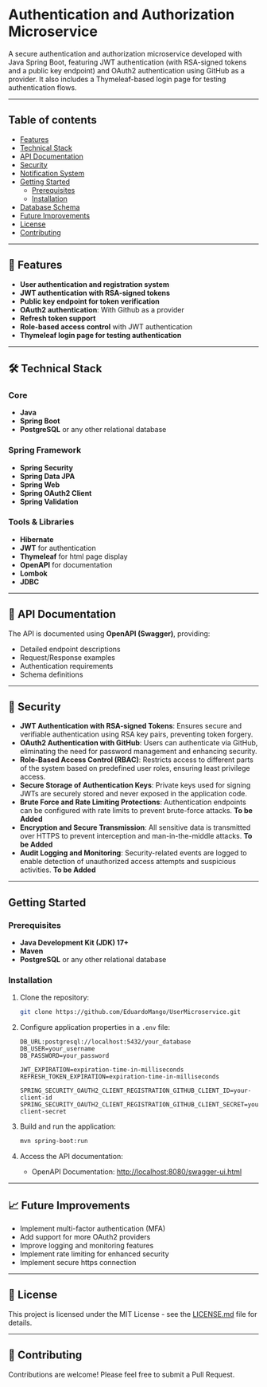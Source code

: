 # Authentication and Authorization Microservice

A secure authentication and authorization microservice developed with Java Spring Boot, featuring JWT authentication (with RSA-signed tokens and a public key endpoint) and OAuth2 authentication using GitHub as a provider. It also includes a Thymeleaf-based login page for testing authentication flows.

---
## Table of contents

- [Features](#-features)
- [Technical Stack](#-technical-stack)
- [API Documentation](#-api-documentation)
- [Security](#-security)
- [Notification System](#-notification-system)
- [Getting Started](#getting-started)
  - [Prerequisites](#prerequisites)
  - [Installation](#installation)
- [Database Schema](#-database-schema)
- [Future Improvements](#-future-improvements)
- [License](#-license)
- [Contributing](#-contributing)

---


## 🚀 Features

- **User authentication and registration system**
- **JWT authentication with RSA-signed tokens**
- **Public key endpoint for token verification**
- **OAuth2 authentication**: With Github as a provider
- **Refresh token support**
- **Role-based access control** with JWT authentication
- **Thymeleaf login page for testing authentication**

---

## 🛠 Technical Stack

### Core
- **Java**
- **Spring Boot**
- **PostgreSQL** or any other relational database

### Spring Framework
- **Spring Security**
- **Spring Data JPA**
- **Spring Web**
- **Spring OAuth2 Client**
- **Spring Validation**

### Tools & Libraries
- **Hibernate**
- **JWT** for authentication
- **Thymeleaf** for html page display
- **OpenAPI** for documentation
- **Lombok**
- **JDBC**

---

## 📝 API Documentation

The API is documented using **OpenAPI (Swagger)**, providing:

- Detailed endpoint descriptions
- Request/Response examples
- Authentication requirements
- Schema definitions

---

## 🔐 Security

- **JWT Authentication with RSA-signed Tokens**: Ensures secure and verifiable authentication using RSA key pairs, preventing token forgery.
- **OAuth2 Authentication with GitHub**: Users can authenticate via GitHub, eliminating the need for password management and enhancing security.
- **Role-Based Access Control (RBAC)**: Restricts access to different parts of the system based on predefined user roles, ensuring least privilege access.
- **Secure Storage of Authentication Keys**: Private keys used for signing JWTs are securely stored and never exposed in the application code.
- **Brute Force and Rate Limiting Protections**: Authentication endpoints can be configured with rate limits to prevent brute-force attacks. **To be Added**
- **Encryption and Secure Transmission**: All sensitive data is transmitted over HTTPS to prevent interception and man-in-the-middle attacks. **To be Added**
- **Audit Logging and Monitoring**: Security-related events are logged to enable detection of unauthorized access attempts and suspicious activities. **To be Added**

---

## Getting Started

### Prerequisites

- **Java Development Kit (JDK) 17+**
- **Maven**
- **PostgreSQL** or any other relational database

### Installation

1. Clone the repository:
   ```bash
   git clone https://github.com/EduardoMango/UserMicroservice.git
   ```

2. Configure application properties in a `.env` file:
   ```properties
   DB_URL:postgresql://localhost:5432/your_database
   DB_USER=your_username
   DB_PASSWORD=your_password

   JWT_EXPIRATION=expiration-time-in-milliseconds
   REFRESH_TOKEN_EXPIRATION=expiration-time-in-milliseconds

   SPRING_SECURITY_OAUTH2_CLIENT_REGISTRATION_GITHUB_CLIENT_ID=your-client-id
   SPRING_SECURITY_OAUTH2_CLIENT_REGISTRATION_GITHUB_CLIENT_SECRET=your-client-secret
   ```
   
3. Build and run the application:
   ```bash
   mvn spring-boot:run
   ```

4. Access the API documentation:
   - OpenAPI Documentation: [http://localhost:8080/swagger-ui.html](http://localhost:8080/swagger-ui.html)

---

## 📈 Future Improvements

- Implement multi-factor authentication (MFA)
- Add support for more OAuth2 providers
- Improve logging and monitoring features
- Implement rate limiting for enhanced security
- Implement secure https connection

---

## 📄 License

This project is licensed under the MIT License - see the [LICENSE.md](LICENSE.md) file for details.

---

## 👥 Contributing

Contributions are welcome! Please feel free to submit a Pull Request.
